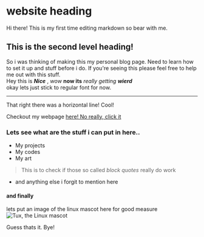# website heading
Hi there!
This is my first time editing markdown so bear with me.
## This is the second level heading!
So i was thinking of making this my personal blog page. Need to learn how to set it up and stuff before i do. If you're seeing this please feel free to help me out with this stuff.  
Hey this is _**Nice**_ , *wow* __now its__ _really getting_ _**wierd**_  
okay lets just stick to regular font for now.

***

That right there was a horizontal line! Cool!

Checkout my webpage [here! No really, click it](https://adithya-jayan.github.io)
### Lets see what are the stuff i can put in here..
- My projects
- My codes
- My art
> This is to check if those so called _block quotes_ really do work
- and anything else i forgit to mention here

#### and finally
lets put an image of the linux mascot here for good measure  
  ![Tux, the Linux mascot](/assets/images/tux.png)

Guess thats it. Bye!
